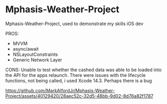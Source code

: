 # Mphasis-Weather-Project
Mphasis-Weather-Project, used to demonstrate my skills iOS dev

PROS:
- MVVM
- async/await
- NSLayoutConstraints
- Generic Network Layer

CONS:
Unable to test whether the cashed data was able to be loaded into the API for the apps relaunch. 
There were issues with the lifecycle functions, not being called, i used Xcode 14.3. Perhaps there is a bug



https://github.com/MarkAlfordJr/Mphasis-Weather-Project/assets/40129420/28aec52c-32d5-48bb-9d02-8d76a82f1787

